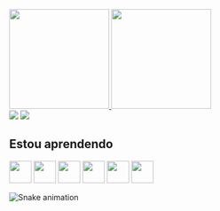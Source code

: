 <div>
   <a href="https://github.com/seu-usuário-aqui">
   <img height="180em" src="https://github-readme-stats.vercel.app/api/top-langs/?username=dyannacruz&layout=compact&langs_count=7&theme=dracula"/>
   <img height="180em" src="https://github-readme-stats.vercel.app/api?username=dyannacruz&show_icons=true&theme=dracula&include_all_commits=true&count_private=true"/>
</div>

<div>
   <a href="https://instagram.com/seu-eng_dyanna" target="_blank"><img src="https://img.shields.io/badge/-Instagram-%23E4405F?style=for-the-badge&logo=instagram&logoColor=white" target="_blank"></a>
   <a href="https://www.linkedin.com/in/dyannacruz" target="_blank"><img src="https://img.shields.io/badge/-LinkedIn-%230077B5?style=for-the-badge&logo=linkedin&logoColor=white" target="_blank"></a>
</div>

<div>

## Estou aprendendo
<img src="https://cdn.jsdelivr.net/gh/devicons/devicon/icons/c/c-original.svg" width="40" height="40"/>
<img src="https://cdn.jsdelivr.net/gh/devicons/devicon/icons/python/python-original-wordmark.svg" width="40" height="40"/>
<img src="https://cdn.jsdelivr.net/gh/devicons/devicon/icons/r/r-original.svg" width="40" height="40"/>
<img src="https://cdn.jsdelivr.net/gh/devicons/devicon/icons/linux/linux-original.svg" width="40" height="40"/>
<img src="https://cdn.jsdelivr.net/gh/devicons/devicon/icons/latex/latex-original.svg" width="40" height="40"/>
<img src="https://cdn.jsdelivr.net/gh/devicons/devicon/icons/canva/canva-original.svg" width="40" height="40"/>
</div>

<div>

![Snake animation](https://github.com/dyannacruz/dyannacruz/blob/output/github-contribution-grid-snake.svg)
</div>
